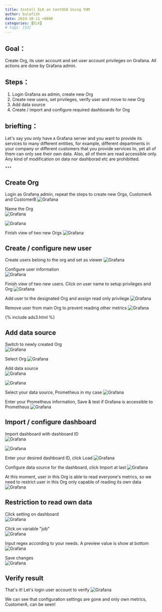 ```yaml
---
title: Install ELK on CentOS8 Using YUM
author: bulafish
date: 2019-10-11 +0800
categories: [ELK]
# tags: [S3]
---
```


## Goal：
Create Org, its user account and set user account privileges on Grafana.  All actions are done by Grafana admin.

## Steps：
1. Login Grafana as admin, create new Org
2. Create new users, set privileges, verify user and move to new Org
3. Add data source
4. Create / import and configure required dashboards for Org

## briefting：
Let's say you only have `A` Grafana server and you want to provide its services to many different entities, for example, different departments in your company or different customers that you provide services to, yet all of them can only see their own data.  Also, all of them are read accessible only.  Any kind of modification on data nor dashborad etc are prohibitted.

`***`

## Create Org
Login as Grafana admin, repeat the steps to create new Orgs, CustomerA and CustomerB
![Grafana](/assets/img/20200828001.png)

Name the Org<br>
![Grafana](/assets/img/20200828002.png)

![Grafana](/assets/img/20200828003.png)

Finish view of two new Orgs
![Grafana](/assets/img/20200828004.png)

## Create / configure new user
Create users belong to the org and set as viewer
![Grafana](/assets/img/20200828005.png)

Configure user information<br>
![Grafana](/assets/img/20200828006.png)

Finish view of two new users.  Click on user name to setup privileges and Org
![Grafana](/assets/img/20200828010.png)

Add user to the designated Org and assign read only privilege 
![Grafana](/assets/img/20200828011.png)

Remove user from main Org to prevent reading other metrics
![Grafana](/assets/img/20200828013.png)

{% include ads3.html %}

## Add data source
Switch to newly created Org<br>
![Grafana](/assets/img/20200828014.png)

Select Org
![Grafana](/assets/img/20200828015.png)

Add data source<br>
![Grafana](/assets/img/20200828016.png)

![Grafana](/assets/img/20200828018.png)

Select your data source, Prometheus in my case
![Grafana](/assets/img/20200828019.png)

Enter your Prometheus information, Save & test if Grafana is accessible to Prometheus
![Grafana](/assets/img/20200828020.png)

## Import / configure dashboard
Import dashboard with dashboard ID<br>
![Grafana](/assets/img/20200828021.png)

![Grafana](/assets/img/20200828023.png)

Enter your desired dashboard ID, click Load
![Grafana](/assets/img/20200828024.png)

Configure data source for the dashboard, click Import at last
![Grafana](/assets/img/20200828025.png)

At this moment, user in this Org is able to read everyone's metrics, so we need to restrict user in this Org only capable of reading its own data
![Grafana](/assets/img/20200828026.png)

## Restriction to read own data
Click setting on dashboard<br>
![Grafana](/assets/img/20200828027.png)

Click on variable "job"<br>
![Grafana](/assets/img/20200828028.png)

Input regex according to your needs.  A preview value is show at bottom
![Grafana](/assets/img/20200828029.png)

Save changes<br>
![Grafana](/assets/img/20200828031.png)
## Verify result
That's it!  Let's login user account to verify
![Grafana](/assets/img/20200828033.png)

We can see that configuration settings are gone and only own metrics, CustomerA, can be seen!